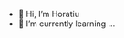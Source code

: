 - 👋 Hi, I’m Horatiu
- 🌱 I’m currently learning ...

<!---
Horatiu82/Horatiu82 is a ✨ special ✨ repository because its `README.md` (this file) appears on your GitHub profile.
You can click the Preview link to take a look at your changes.
--->
